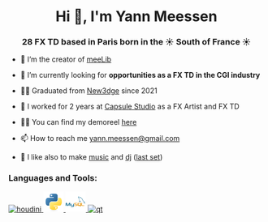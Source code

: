 <h1 align="center">Hi 👋, I'm Yann Meessen</h1>
<h3 align="center">28 FX TD based in Paris born in the ☀️ South of France ☀️</h3>

- 🔭 I’m the creator of [meeLib](https://github.com/yameessen/meeLib)
  
- 🌱 I’m currently looking for **opportunities as a FX TD in the CGI industry**

- 👨‍🏫 Graduated from [New3dge](http://www.new3dge.com/) since 2021
  
- 🏢 I worked for 2 years at [Capsule Studio](https://capsule.studio/) as a FX Artist and FX TD

- 👨‍💻 You can find my demoreel [here](https://vimeo.com/846070048)

- 📫 How to reach me [yann.meessen@gmail.com](mailto:yann.meessen@gmail.com)

- 🎹 I like also to make [music](https://open.spotify.com/intl-fr/artist/1ipjQ45oVeZgUnTs3AnKE2?si=Md_7A3a_RYGfJ1qJuvkbhg) and [dj](https://www.mixcloud.com/yameemusic/) ([last set](youtube.com/watch?v=NrZXfLv7vnE))

<h3 align="left">Languages and Tools:</h3>
<p align="left"><a href="https://www.sidefx.com" target="_blank" rel="noreferrer"> <img src="https://upload.wikimedia.org/wikipedia/commons/1/15/Houdini3D_icon.png" alt="houdini" width="40" height="40"/> <a href="https://www.python.org" target="_blank" rel="noreferrer"> <img src="https://raw.githubusercontent.com/devicons/devicon/master/icons/python/python-original.svg" alt="python" width="40" height="40"/> <a href="https://www.mysql.com/" target="_blank" rel="noreferrer"> <img src="https://raw.githubusercontent.com/devicons/devicon/master/icons/mysql/mysql-original-wordmark.svg" alt="mysql" width="40" height="40"/> </a> </a> <a href="https://www.qt.io/" target="_blank" rel="noreferrer"> <img src="https://upload.wikimedia.org/wikipedia/commons/0/0b/Qt_logo_2016.svg" alt="qt" width="40" height="40"/> </a> </p>
